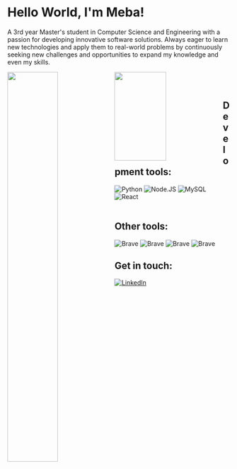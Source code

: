 # Hello World, I'm Meba! 

A 3rd year Master's student in Computer Science and Engineering with a passion for developing innovative software solutions. Always eager to learn new technologies and apply them to real-world problems by continuously seeking new challenges and opportunities to expand my knowledge and even my skills.

<img align="left" width="47.5%" src="https://github-readme-stats.vercel.app/api?username=mebakid74&show_icons=true&theme=radical" /> 

<img align="left" width="48%" height="200px" src="https://github-readme-stats.vercel.app/api/top-langs/?username=mebakid74&layout=compact" />

<br />

<br />

## Development tools:

<img align="" alt="Python" src="https://img.shields.io/badge/python-3670A0?style=for-the-badge&logo=python&logoColor=ffdd54" />

<img align="" alt="Node.JS" src="https://img.shields.io/badge/node.js-6DA55F?style=for-the-badge&logo=node.js&logoColor=white" />

<img align="" alt="MySQL" src="https://img.shields.io/badge/mysql-%2300f.svg?style=for-the-badge&logo=mysql&logoColor=white" />

<img align="" alt="React" src="https://img.shields.io/badge/react-%2320232a.svg?style=for-the-badge&logo=react&logoColor=%2361DAFB" />


<br />

<br />

## Other tools: 

<img align="" alt="Brave" src="https://img.shields.io/badge/figma-%23F24E1E.svg?style=for-the-badge&logo=figma&logoColor=white" />

<img align="" alt="Brave" src="https://img.shields.io/badge/IntelliJIDEA-000000.svg?style=for-the-badge&logo=intellij-idea&logoColor=white" />

<img align="" alt="Brave"  src="https://img.shields.io/badge/Brave-FB542B?style=for-the-badge&logo=Brave&logoColor=white" />

<img align="" alt="Brave" src="https://img.shields.io/badge/Notion-%23000000.svg?style=for-the-badge&logo=notion&logoColor=white" />

<br />

## Get in touch:

[![LinkedIn](https://img.shields.io/badge/LinkedIn-%230077B5.svg?logo=linkedin&logoColor=white)](https://linkedin.com/in/mebakid74) 

